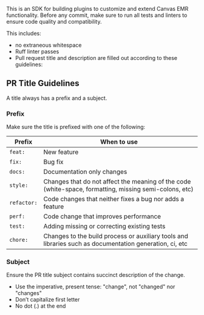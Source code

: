 This is an SDK for building plugins to customize and extend Canvas EMR functionality. Before any commit, make sure to run all tests and linters to ensure code quality and compatibility.

This includes:
* no extraneous whitespace
* Ruff linter passes
* Pull request title and description are filled out according to these guidelines:

## PR Title Guidelines

A title always has a prefix and a subject.

### Prefix
Make sure the title is prefixed with one of the following:

| Prefix | When to use |
|--------|-------------|
| `feat:`     | New feature |
| `fix:`      | Bug fix |
| `docs:`     | Documentation only changes |
| `style:`    | Changes that do not affect the meaning of the code (white-space, formatting, missing semi-colons, etc) |
| `refactor:` | Code changes that neither fixes a bug nor adds a feature |
| `perf:`     | Code change that improves performance |
| `test:`     | Adding missing or correcting existing tests |
| `chore:`    | Changes to the build process or auxiliary tools and libraries such as documentation generation, ci, etc |

### Subject

Ensure the PR title subject contains succinct description of the change.
* Use the imperative, present tense: "change", not "changed" nor "changes"
* Don’t capitalize first letter
* No dot (.) at the end
